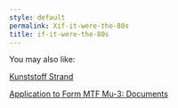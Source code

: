 ```yaml
---
style: default
permalink: Xif-it-were-the-80s
title: if-it-were-the-80s
---
```

You may also like:

[Kunststoff Strand](http://scp-wiki.net/kunststoff-strand)

[Application to Form MTF Mu-3: Documents](http://scp-wiki.net/application-to-form-mtf-mu3-supplementary-docs)
